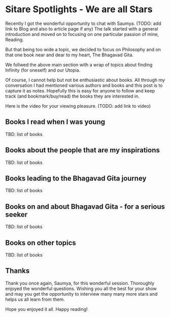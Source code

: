 # Sitare Spotlights - We are all Stars

Recently I got the wonderful opportunity to chat with Saumya. (TODO: add link to Blog and also to article page if any)
The talk started with a general introduction and moved on to focusing on one particular passion of mine, Reading.

But that being too wide a topic, we decided to focus on Philosophy and on that one book near and dear to my heart, The Bhagavad Gita.

We follwed the above main section with a wrap of topics about finding Infinity (for oneself) and our Utopia.

Of course, I cannot help but not be enthusiastic about books. 
All through my conversation I had mentioned various authors and books and this post is to capture it as notes.
Hopefully this is easy for anyone to follow and keep track (and bookmark/buy/read) the books they are interested in.

Here is the video for your viewing pleasure.
(TODO: add link to video)

## Books I read when I was young

TBD: list of books

## Books about the people that are my inspirations

TBD: list of books

## Books leading to the Bhagavad Gita journey

TBD: list of books

## Books on and about Bhagavad Gita - for a serious seeker

TBD: list of books

## Books on other topics

TBD: list of books

## Thanks

Thank you once again, Saumya, for this wonderful session. Thoroughly enjoyed the wonderful questions.
Wishing you all the best for your show and may you get the opportunity to interview many many more stars and helps us all learn from them.

Hope you enjoyed it all. Happy reading!
